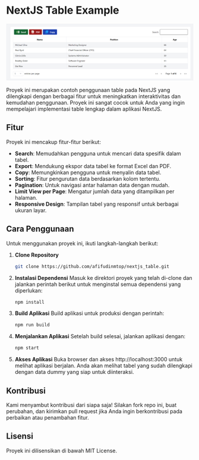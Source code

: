 # NextJS Table Example

![Screenshot Aplikasi](ss.png)

Proyek ini merupakan contoh penggunaan table pada NextJS yang dilengkapi dengan berbagai fitur untuk meningkatkan interaktivitas dan kemudahan penggunaan. Proyek ini sangat cocok untuk Anda yang ingin mempelajari implementasi table lengkap dalam aplikasi NextJS.

## Fitur

Proyek ini mencakup fitur-fitur berikut:

- **Search**: Memudahkan pengguna untuk mencari data spesifik dalam tabel.
- **Export**: Mendukung ekspor data tabel ke format Excel dan PDF.
- **Copy**: Memungkinkan pengguna untuk menyalin data tabel.
- **Sorting**: Fitur pengurutan data berdasarkan kolom tertentu.
- **Pagination**: Untuk navigasi antar halaman data dengan mudah.
- **Limit View per Page**: Mengatur jumlah data yang ditampilkan per halaman.
- **Responsive Design**: Tampilan tabel yang responsif untuk berbagai ukuran layar.

## Cara Penggunaan

Untuk menggunakan proyek ini, ikuti langkah-langkah berikut:

1. **Clone Repository**

   ```bash
   git clone https://github.com/afifudinmtop/nextjs_table.git
   ```

2. **Instalasi Dependensi**
   Masuk ke direktori proyek yang telah di-clone dan jalankan perintah berikut untuk menginstal semua dependensi yang diperlukan:

   ```bash
   npm install
   ```

3. **Build Aplikasi**
   Build aplikasi untuk produksi dengan perintah:

   ```bash
   npm run build
   ```

4. **Menjalankan Aplikasi**
   Setelah build selesai, jalankan aplikasi dengan:

   ```bash
   npm start
   ```

5. **Akses Aplikasi**
   Buka browser dan akses http://localhost:3000 untuk melihat aplikasi berjalan. Anda akan melihat tabel yang sudah dilengkapi dengan data dummy yang siap untuk diinteraksi.

## Kontribusi

Kami menyambut kontribusi dari siapa saja! Silakan fork repo ini, buat perubahan, dan kirimkan pull request jika Anda ingin berkontribusi pada perbaikan atau penambahan fitur.

## Lisensi

Proyek ini dilisensikan di bawah MIT License.
